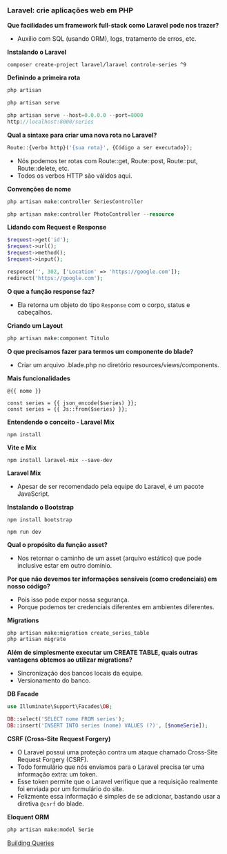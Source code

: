### Laravel: crie aplicações web em PHP

**Que facilidades um framework full-stack como Laravel pode nos trazer?**
- Auxílio com SQL (usando ORM), logs, tratamento de erros, etc.

**Instalando o Laravel**
```
composer create-project laravel/laravel controle-series ^9
```

**Definindo a primeira rota**
```php
php artisan
```

```php
php artisan serve
```

```php
php artisan serve --host=0.0.0.0 --port=8000
http://localhost:8000/series
```

**Qual a sintaxe para criar uma nova rota no Laravel?**
```php
Route::{verbo http}('{sua rota}', {Código a ser executado});
```

- Nós podemos ter rotas com Route::get, Route::post, Route::put, Route::delete, etc. 
- Todos os verbos HTTP são válidos aqui.

**Convenções de nome**
```php
php artisan make:controller SeriesController
```

```php
php artisan make:controller PhotoController --resource
```

**Lidando com Request e Response**
```php
$request->get('id');
$request->url();
$request->method();
$request->input();

response('', 302, ['Location' => 'https://google.com']);
redirect('https://google.com');
```

**O que a função response faz?**
- Ela retorna um objeto do tipo ```Response``` com o corpo, status e cabeçalhos.

**Criando um Layout**
```php
php artisan make:component Titulo
```

**O que precisamos fazer para termos um componente do blade?**
- Criar um arquivo .blade.php no diretório resources/views/components.

**Mais funcionalidades**
```
@{{ nome }}

const series = {{ json_encode($series) }};
const series = {{ Js::from($series) }};
```

**Entendendo o conceito - Laravel Mix**
```
npm install
```

**Vite e Mix**
```
npm install laravel-mix --save-dev
```

**Laravel Mix**
- Apesar de ser recomendado pela equipe do Laravel, é um pacote JavaScript.

**Instalando o Bootstrap**
```
npm install bootstrap
```

```
npm run dev
```

**Qual o propósito da função asset?**
- Nos retornar o caminho de um asset (arquivo estático) que pode inclusive estar em outro domínio.

**Por que não devemos ter informações sensíveis (como credenciais) em nosso código?**
- Pois isso pode expor nossa segurança.
- Porque podemos ter credenciais diferentes em ambientes diferentes.

**Migrations**
```php
php artisan make:migration create_series_table
php artisan migrate
```

**Além de simplesmente executar um CREATE TABLE, quais outras vantagens obtemos ao utilizar migrations?**
- Sincronização dos bancos locais da equipe.
- Versionamento do banco.

**DB Facade**
```php
use Illuminate\Support\Facades\DB;

DB::select('SELECT nome FROM series');
DB::insert('INSERT INTO series (nome) VALUES (?)', [$nomeSerie]);
```

**CSRF (Cross-Site Request Forgery)**
- O Laravel possui uma proteção contra um ataque chamado Cross-Site Request Forgery (CSRF).
- Todo formulário que nós enviamos para o Laravel precisa ter uma informação extra: um token.
- Esse token permite que o Laravel verifique que a requisição realmente foi enviada por um formulário do site.
- Felizmente essa informação é simples de se adicionar, bastando usar a diretiva ```@csrf``` do blade.

**Eloquent ORM**
```php
php artisan make:model Serie
```

[Building Queries](https://laravel.com/docs/9.x/eloquent#building-queries)
